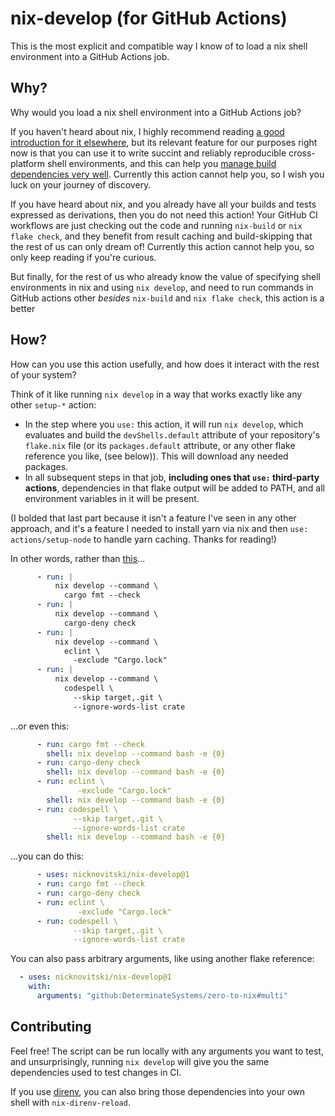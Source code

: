 # nix-develop (for GitHub Actions)

This is the most explicit and compatible way I know of to load a nix shell environment into a GitHub Actions job.

## Why?

Why would you load a nix shell environment into a GitHub Actions job?

If you haven't heard about nix, I highly recommend reading [a good introduction for it elsewhere](https://zero-to-nix.com/), but its relevant feature for our purposes right now is that you can use it to write succint and reliably reproducible cross-platform shell environments, and this can help you [manage build dependencies very well](https://determinate.systems/posts/nix-github-actions).  Currently this action cannot help you, so I wish you luck on your journey of discovery.

If you have heard about nix, and you already have all your builds and tests expressed as derivations, then you do not need this action!  Your GitHub CI workflows are just checking out the code and running `nix-build` or `nix flake check`, and they benefit from result caching and build-skipping that the rest of us can only dream of!  Currently this action cannot help you, so only keep reading if you're curious.

But finally, for the rest of us who already know the value of specifying shell environments in nix and using `nix develop`, and need to run commands in GitHub actions other _besides_ `nix-build` and `nix flake check`, this action is a better


## How?

How can you use this action usefully, and how does it interact with the rest of your system?

Think of it like running `nix develop` in a way that works exactly like any other `setup-*` action:

- In the step where you `use:` this action, it will run `nix develop`, which evaluates and build the `devShells.default` attribute of your repository's `flake.nix` file (or its `packages.default` attribute, or any other flake reference you like, (see below)). This will download any needed packages.
- In all subsequent steps in that job, **including ones that `use:` third-party actions**, dependencies in that flake output will be added to PATH, and all environment variables in it will be present.

(I bolded that last part because it isn't a feature I've seen in any other approach, and it's a feature I needed to install yarn via nix and then `use: actions/setup-node` to handle yarn caching.  Thanks for reading!)

In other words, rather than [this](https://github.com/DeterminateSystems/nix-github-actions/blob/main/.github/workflows/nix.yml)...
```yaml
      - run: |
          nix develop --command \
            cargo fmt --check
      - run: |
          nix develop --command \
            cargo-deny check
      - run: |
          nix develop --command \
            eclint \
              -exclude "Cargo.lock"
      - run: |
          nix develop --command \
            codespell \
              --skip target,.git \
              --ignore-words-list crate
```

...or even this:
```yaml
      - run: cargo fmt --check
        shell: nix develop --command bash -e {0}
      - run: cargo-deny check
        shell: nix develop --command bash -e {0}
      - run: eclint \
               -exclude "Cargo.lock"
        shell: nix develop --command bash -e {0}
      - run: codespell \
              --skip target,.git \
              --ignore-words-list crate
        shell: nix develop --command bash -e {0}
```

...you can do this:
```yaml
      - uses: nicknovitski/nix-develop@1
      - run: cargo fmt --check
      - run: cargo-deny check
      - run: eclint \
               -exclude "Cargo.lock"
      - run: codespell \
              --skip target,.git \
              --ignore-words-list crate
```

You can also pass arbitrary arguments, like using another flake reference:

```yaml 
  - uses: nicknovitski/nix-develop@1
    with:
      arguments: "github:DeterminateSystems/zero-to-nix#multi"
```

## Contributing

Feel free!  The script can be run locally with any arguments you want to test, and unsurprisingly, running `nix develop` will give you the same dependencies used to test changes in CI.

If you use [direnv](https://direnv.net), you can also bring those dependencies into your own shell with `nix-direnv-reload`.
